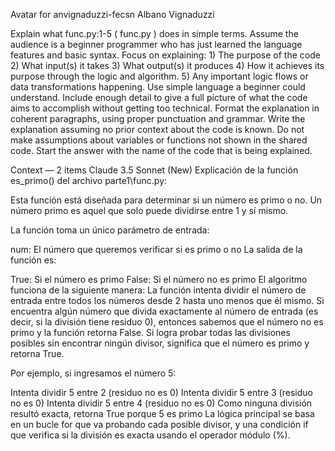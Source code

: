Avatar for anvignaduzzi-fecsn
Albano Vignaduzzi

Explain what
func.py:1-5
(
func.py
) does in simple terms. Assume the audience is a beginner programmer who has just learned the language features and basic syntax. Focus on explaining: 1) The purpose of the code 2) What input(s) it takes 3) What output(s) it produces 4) How it achieves its purpose through the logic and algorithm. 5) Any important logic flows or data transformations happening. Use simple language a beginner could understand. Include enough detail to give a full picture of what the code aims to accomplish without getting too technical. Format the explanation in coherent paragraphs, using proper punctuation and grammar. Write the explanation assuming no prior context about the code is known. Do not make assumptions about variables or functions not shown in the shared code. Start the answer with the name of the code that is being explained.

Context
— 2 items
Claude 3.5 Sonnet (New)
Explicación de la función es_primo() del archivo parte1\func.py:

Esta función está diseñada para determinar si un número es primo o no. Un número primo es aquel que solo puede dividirse entre 1 y sí mismo.

La función toma un único parámetro de entrada:

num: El número que queremos verificar si es primo o no
La salida de la función es:

True: Si el número es primo
False: Si el número no es primo
El algoritmo funciona de la siguiente manera: La función intenta dividir el número de entrada entre todos los números desde 2 hasta uno menos que él mismo. Si encuentra algún número que divida exactamente al número de entrada (es decir, si la división tiene residuo 0), entonces sabemos que el número no es primo y la función retorna False. Si logra probar todas las divisiones posibles sin encontrar ningún divisor, significa que el número es primo y retorna True.

Por ejemplo, si ingresamos el número 5:

Intenta dividir 5 entre 2 (residuo no es 0)
Intenta dividir 5 entre 3 (residuo no es 0)
Intenta dividir 5 entre 4 (residuo no es 0)
Como ninguna división resultó exacta, retorna True porque 5 es primo
La lógica principal se basa en un bucle for que va probando cada posible divisor, y una condición if que verifica si la división es exacta usando el operador módulo (%).
